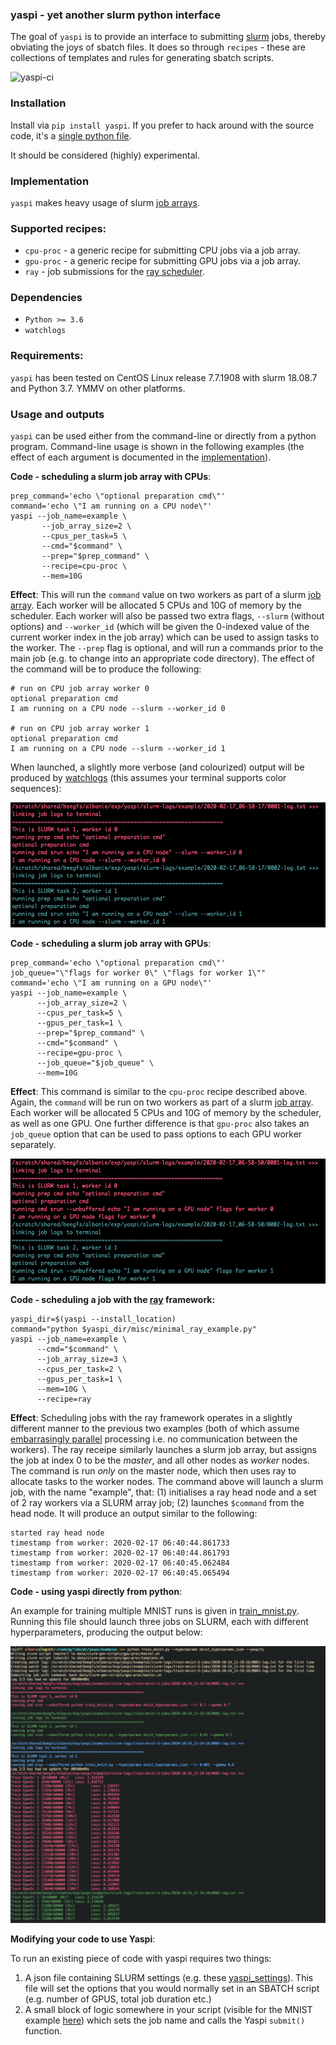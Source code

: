 ### yaspi - yet another slurm python interface

The goal of `yaspi` is to provide an interface to submitting [slurm](https://slurm.schedmd.com/documentation.html) jobs, thereby obviating the joys of sbatch files.  It does so through `recipes` - these are collections of templates and rules for generating sbatch scripts.

![yaspi-ci](https://github.com/albanie/yaspi/workflows/yaspi-ci/badge.svg)

### Installation

Install via `pip install yaspi`.  If you prefer to hack around with the source code, it's a [single python file](yaspi/yaspi.py).

It should be considered (highly) experimental.

### Implementation

`yaspi` makes heavy usage of slurm [job arrays](https://slurm.schedmd.com/job_array.html).  

### Supported recipes:

* `cpu-proc` - a generic recipe for submitting CPU jobs via a job array.
* `gpu-proc` - a generic recipe for submitting GPU jobs via a job array.
* `ray` - job submissions for the [ray scheduler](https://github.com/ray-project/ray).

### Dependencies

* `Python >= 3.6`
* `watchlogs`

### Requirements:

`yaspi` has been tested on CentOS Linux release 7.7.1908 with slurm 18.08.7 and Python 3.7. YMMV on other platforms.

### Usage and outputs

`yaspi` can be used either from the command-line or directly from a python program.  Command-line usage is shown in the following examples (the effect of each argument is documented in the [implementation](yaspi/yaspi.py)).

**Code - scheduling a slurm job array with CPUs**:
```
prep_command='echo \"optional preparation cmd\"'
command='echo \"I am running on a CPU node\"'
yaspi --job_name=example \
       --job_array_size=2 \
       --cpus_per_task=5 \
       --cmd="$command" \
       --prep="$prep_command" \
       --recipe=cpu-proc \
       --mem=10G
```
**Effect**: This will run the `command` value on two workers as part of a slurm [job array](https://slurm.schedmd.com/job_array.html).  Each worker will be allocated 5 CPUs and 10G of memory by the scheduler.  Each worker will also be passed two extra flags, `--slurm` (without options) and `--worker_id` (which will be given the 0-indexed value of the current worker index in the job array) which can be used to assign tasks to the worker.  The `--prep` flag is optional, and will run a commands prior to the main job (e.g. to change into an appropriate code directory).  The effect of the command will be to produce the following:

```
# run on CPU job array worker 0
optional preparation cmd
I am running on a CPU node --slurm --worker_id 0

# run on CPU job array worker 1
optional preparation cmd
I am running on a CPU node --slurm --worker_id 1
```

When launched, a slightly more verbose (and colourized) output will be produced by [watchlogs](https://github.com/albanie/watchlogs) (this assumes your terminal supports color sequences):

<img src="yaspi/misc/cpu-proc.png" alt="cpu-proc-output" title="cpu-proc output"  height="200" />


**Code - scheduling a slurm job array with GPUs**:
```
prep_command='echo \"optional preparation cmd\"'
job_queue="\"flags for worker 0\" \"flags for worker 1\""
command='echo \"I am running on a GPU node\"'
yaspi --job_name=example \
      --job_array_size=2 \
      --cpus_per_task=5 \
      --gpus_per_task=1 \
      --prep="$prep_command" \
      --cmd="$command" \
      --recipe=gpu-proc \
      --job_queue="$job_queue" \
      --mem=10G
```
**Effect**: This command is similar to the `cpu-proc` recipe described above. Again, the `command` will be run on two workers as part of a slurm [job array](https://slurm.schedmd.com/job_array.html).  Each worker will be allocated 5 CPUs and 10G of memory by the scheduler, as well as one GPU. One further difference is that `gpu-proc` also takes an `job_queue` option that can be used to pass options to each GPU worker separately.

<img src="yaspi/misc/gpu-proc.png" alt="gpu-proc-output" title="gpu-proc output"  height="200" />

**Code - scheduling a job with the [ray](https://ray.readthedocs.io/en/latest/index.html) framework:**

```
yaspi_dir=$(yaspi --install_location)
command="python $yaspi_dir/misc/minimal_ray_example.py"
yaspi --job_name=example \
      --cmd="$command" \
      --job_array_size=3 \
      --cpus_per_task=2 \
      --gpus_per_task=1 \
      --mem=10G \
      --recipe=ray
```

**Effect**: Scheduling jobs with the ray framework operates in a slightly different manner to the previous two examples (both of which assume [embarrasingly parallel](https://en.wikipedia.org/wiki/Embarrassingly_parallel) processing i.e. no communication between the workers). The ray receipe similarly launches a slurm job array, but assigns the job at index 0 to be the *master*, and all other nodes as *worker* nodes. The command is run *only* on the master node, which then uses ray to allocate tasks to the worker nodes. The command above will launch a slurm job, with the name "example", that: (1) initialises a ray head node and a set of 2 ray workers via a SLURM array job; (2) launches `$command` from the head node. It will produce an output similar to the following:


```
started ray head node
timestamp from worker: 2020-02-17 06:40:44.861733
timestamp from worker: 2020-02-17 06:40:44.861793
timestamp from worker: 2020-02-17 06:40:45.062484
timestamp from worker: 2020-02-17 06:40:45.065494
```

**Code - using yaspi directly from python**:


An example for training multiple MNIST runs is given in [train_mnist.py](yaspi/misc/train_mnist.py). Running this file should launch three jobs on SLURM, each with different hyperparameters, producing the output below:

<img src="yaspi/misc/mnist.png" alt="mnist-output" title="mnist output"  width="800" />


**Modifying your code to use Yaspi**:

To run an existing piece of code with yaspi requires two things:
1. A json file containing SLURM settings (e.g. these [yaspi_settings](examples/yaspi_settings.json)). This file will set the options that you would normally set in an SBATCH script (e.g. number of GPUS, total job duration etc.)
2. A small block of logic somewhere in your script (visible for the MNIST example [here]()) which sets the job name and calls the Yaspi `submit()` function.
